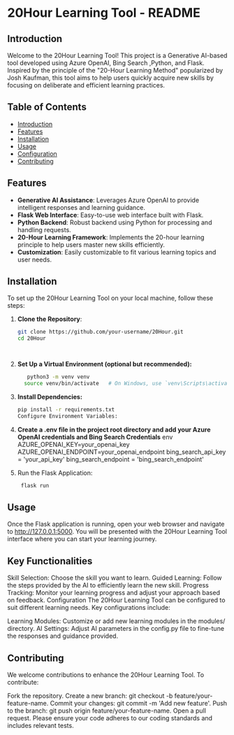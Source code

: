 # 20Hour Learning Tool - README

## Introduction
Welcome to the 20Hour Learning Tool! This project is a Generative AI-based tool developed using Azure OpenAI, Bing Search ,Python, and Flask. Inspired by the principle of the "20-Hour Learning Method" popularized by Josh Kaufman, this tool aims to help users quickly acquire new skills by focusing on deliberate and efficient learning practices.

## Table of Contents
- [Introduction](#introduction)
- [Features](#features)
- [Installation](#installation)
- [Usage](#usage)
- [Configuration](#configuration)
- [Contributing](#contributing)

## Features
- **Generative AI Assistance**: Leverages Azure OpenAI to provide intelligent responses and learning guidance.
- **Flask Web Interface**: Easy-to-use web interface built with Flask.
- **Python Backend**: Robust backend using Python for processing and handling requests.
- **20-Hour Learning Framework**: Implements the 20-hour learning principle to help users master new skills efficiently.
- **Customization**: Easily customizable to fit various learning topics and user needs.

## Installation
To set up the 20Hour Learning Tool on your local machine, follow these steps:

1. **Clone the Repository**:
   ```bash
   git clone https://github.com/your-username/20Hour.git
   cd 20Hour
   



2. **Set Up a Virtual Environment (optional but recommended):**

    ```bash
       python3 -m venv venv
      source venv/bin/activate   # On Windows, use `venv\Scripts\activate`

3. **Install Dependencies:**

    ```bash
   pip install -r requirements.txt
   Configure Environment Variables:

4. **Create a .env file in the project root directory and add your Azure OpenAI credentials and Bing Search Credentials**
   env
   AZURE_OPENAI_KEY=your_openai_key
   AZURE_OPENAI_ENDPOINT=your_openai_endpoint
   bing_search_api_key = 'your_api_key'
   bing_search_endpoint = 'bing_search_endpoint'


6. Run the Flask Application:

   ```bash
    flask run
   
## Usage
Once the Flask application is running, open your web browser and navigate to http://127.0.0.1:5000. You will be presented with the 20Hour Learning Tool interface where you can start your learning journey.

## Key Functionalities
Skill Selection: Choose the skill you want to learn.
Guided Learning: Follow the steps provided by the AI to efficiently learn the new skill.
Progress Tracking: Monitor your learning progress and adjust your approach based on feedback.
Configuration
The 20Hour Learning Tool can be configured to suit different learning needs. Key configurations include:

Learning Modules: Customize or add new learning modules in the modules/ directory.
AI Settings: Adjust AI parameters in the config.py file to fine-tune the responses and guidance provided.
## Contributing
We welcome contributions to enhance the 20Hour Learning Tool. To contribute:

Fork the repository.
Create a new branch: git checkout -b feature/your-feature-name.
Commit your changes: git commit -m 'Add new feature'.
Push to the branch: git push origin feature/your-feature-name.
Open a pull request.
Please ensure your code adheres to our coding standards and includes relevant tests.



